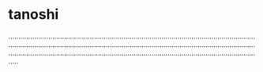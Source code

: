 # tanoshi

.........................................................................................................................................................................................................................................................................................................................................................................................